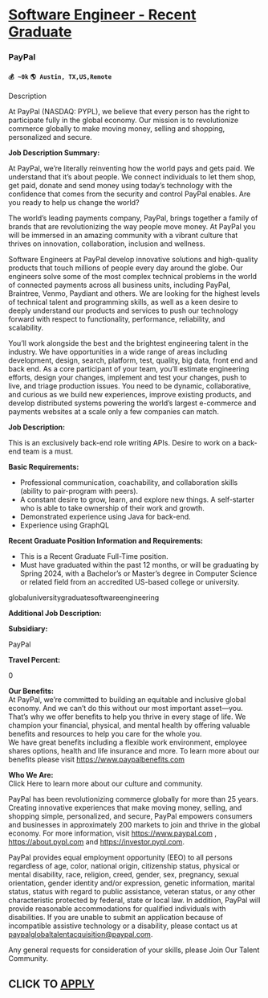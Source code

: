 # [Software Engineer - Recent Graduate](https://www.remotewlb.com/apply/software-engineer-recent-graduate)  
### PayPal  
#### `💰 ~0k` `🌎 Austin, TX,US,Remote`  

Description

At PayPal (NASDAQ: PYPL), we believe that every person has the right to participate fully in the global economy. Our mission is to revolutionize commerce globally to make moving money, selling and shopping, personalized and secure.

**Job Description Summary:**

At PayPal, we’re literally reinventing how the world pays and gets paid. We understand that it’s about people. We connect individuals to let them shop, get paid, donate and send money using today’s technology with the confidence that comes from the security and control PayPal enables. Are you ready to help us change the world?  
  
The world’s leading payments company, PayPal, brings together a family of brands that are revolutionizing the way people move money. At PayPal you will be immersed in an amazing community with a vibrant culture that thrives on innovation, collaboration, inclusion and wellness.  
  
Software Engineers at PayPal develop innovative solutions and high-quality products that touch millions of people every day around the globe. Our engineers solve some of the most complex technical problems in the world of connected payments across all business units, including PayPal, Braintree, Venmo, Paydiant and others. We are looking for the highest levels of technical talent and programming skills, as well as a keen desire to deeply understand our products and services to push our technology forward with respect to functionality, performance, reliability, and scalability.  
  
You’ll work alongside the best and the brightest engineering talent in the industry. We have opportunities in a wide range of areas including development, design, search, platform, test, quality, big data, front end and back end. As a core participant of your team, you’ll estimate engineering efforts, design your changes, implement and test your changes, push to live, and triage production issues. You need to be dynamic, collaborative, and curious as we build new experiences, improve existing products, and develop distributed systems powering the world’s largest e-commerce and payments websites at a scale only a few companies can match.

 **Job Description:**

This is an exclusively back-end role writing APIs. Desire to work on a back-end team is a must.

 **Basic Requirements:**

  * Professional communication, coachability, and collaboration skills (ability to pair-program with peers).
  * A constant desire to grow, learn, and explore new things. A self-starter who is able to take ownership of their work and growth.
  * Demonstrated experience using Java for back-end.
  * Experience using GraphQL  

**Recent Graduate Position Information and Requirements:** ​

  * This is a Recent Graduate Full-Time position.
  * Must have graduated within the past 12 months, or will be graduating by Spring 2024, with a Bachelor’s or Master’s degree in Computer Science or related field from an accredited US-based college or university.

globaluniversitygraduatesoftwareengineering

 **Additional Job Description:**

 **Subsidiary:**

PayPal

 **Travel Percent:**

0

 **Our Benefits:**  
At PayPal, we’re committed to building an equitable and inclusive global economy. And we can’t do this without our most important asset—you. That’s why we offer benefits to help you thrive in every stage of life. We champion your financial, physical, and mental health by offering valuable benefits and resources to help you care for the whole you.  
We have great benefits including a flexible work environment, employee shares options, health and life insurance and more. To learn more about our benefits please visit https://www.paypalbenefits.com

 **Who We Are:**  
Click Here to learn more about our culture and community.  
  
PayPal has been revolutionizing commerce globally for more than 25 years. Creating innovative experiences that make moving money, selling, and shopping simple, personalized, and secure, PayPal empowers consumers and businesses in approximately 200 markets to join and thrive in the global economy. For more information, visit https://www.paypal.com , https://about.pypl.com and https://investor.pypl.com.  
  
PayPal provides equal employment opportunity (EEO) to all persons regardless of age, color, national origin, citizenship status, physical or mental disability, race, religion, creed, gender, sex, pregnancy, sexual orientation, gender identity and/or expression, genetic information, marital status, status with regard to public assistance, veteran status, or any other characteristic protected by federal, state or local law. In addition, PayPal will provide reasonable accommodations for qualified individuals with disabilities. If you are unable to submit an application because of incompatible assistive technology or a disability, please contact us at paypalglobaltalentacquisition@paypal.com.

Any general requests for consideration of your skills, please Join Our Talent Community.

  
## CLICK TO [APPLY](https://www.remotewlb.com/apply/software-engineer-recent-graduate)

